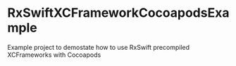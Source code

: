 # RxSwiftXCFrameworkCocoapodsExample
Example project to demostate how to use RxSwift precompiled XCFrameworks with Cocoapods

